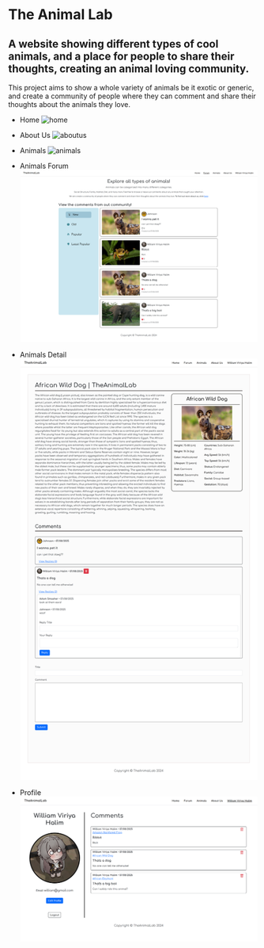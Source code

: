 # The Animal Lab

## A website showing different types of cool animals, and a place for people to share their thoughts, creating an animal loving community.

This project aims to show a whole variety of animals be it exotic or generic, and create a community of people where they can comment and share their thoughts about the animals they love. 

- Home
![home](public/images/homepage-img.png)

- About Us
![aboutus](public/images/v1-aboutus-img.png)

- Animals
![animals](public/images/animals-compact.png)

- Animals Forum
![animals](public/images/animals-forum.png)

- Animals Detail
![animals](public/images/animals-detail.png)

- Profile
![animals](public/images/animals-profile.png)